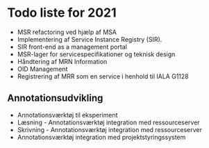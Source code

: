 # Todo liste for 2021

-   MSR refactoring ved hjælp af MSA
-   Implementering af Service Instance Registry (SIR).
-   SIR front-end as a management portal
-   MSR-lager for servicespecifikationer og teknisk design
-   Håndtering af MRN Information
-   OID Management
-   Registrering af MRR som en service i henhold til IALA G1128

## Annotationsudvikling

-   Annotationsværktøj til eksperiment
-   Læsning - Annotationsværktøj integration med ressourceserver
-   Skrivning - Annotationsværktøj integration med ressourceserver
-   Annotationsværktøj integration med projektstyringssystem
